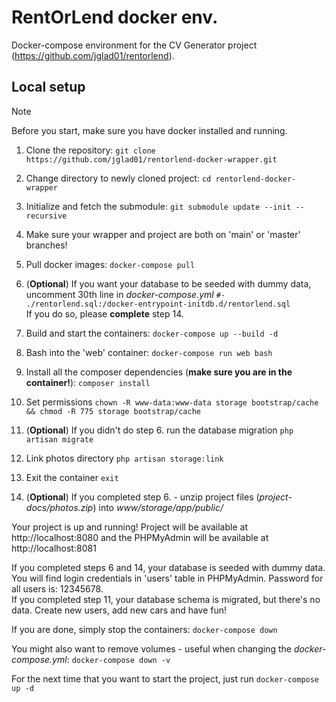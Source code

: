 # RentOrLend docker env.

Docker-compose environment for the CV Generator project (https://github.com/jglad01/rentorlend).

## Local setup

> [!NOTE]
> Before you start, make sure you have docker installed and running.

1. Clone the repository: ``` git clone https://github.com/jglad01/rentorlend-docker-wrapper.git ```  

2. Change directory to newly cloned project: ``` cd rentorlend-docker-wrapper ```  

3. Initialize and fetch the submodule: ``` git submodule update --init --recursive ```  

4. Make sure your wrapper and project are both on 'main' or 'master' branches!  

5. Pull docker images: ```docker-compose pull```  

6. (**Optional**) If you want your database to be seeded with dummy data, uncomment 30th line in *docker-compose.yml* ```#- ./rentorlend.sql:/docker-entrypoint-initdb.d/rentorlend.sql```  
If you do so, please **complete** step 14.

7. Build and start the containers: ```docker-compose up --build -d```  

8. Bash into the 'web' container: ```docker-compose run web bash```  

9. Install all the composer dependencies (**make sure you are in the container!**): ```composer install ```  

10. Set permissions ```chown -R www-data:www-data storage bootstrap/cache && chmod -R 775 storage bootstrap/cache```

11. (**Optional**) If you didn't do step 6. run the database migration ```php artisan migrate```

12. Link photos directory ```php artisan storage:link```

13. Exit the container ```exit```

14. (**Optional**) If you completed step 6. - unzip project files (*project-docs/photos.zip*) into *www/storage/app/public/*

Your project is up and running! Project will be available at http://localhost:8080 and the PHPMyAdmin will be available at http://localhost:8081  

If you completed steps 6 and 14, your database is seeded with dummy data. You will find login credentials in 'users' table in PHPMyAdmin. Password for all users is: 12345678.  
If you completed step 11, your database schema is migrated, but there's no data. Create new users, add new cars and have fun!

If you are done, simply stop the containers: ```docker-compose down```

You might also want to remove volumes - useful when changing the *docker-compose.yml*: ```docker-compose down -v```  

For the next time that you want to start the project, just run ```docker-compose up -d```